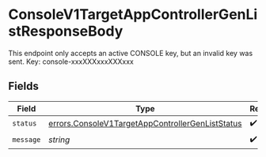 # ConsoleV1TargetAppControllerGenListResponseBody

This endpoint only accepts an active CONSOLE key, but an invalid key was sent. Key: console-xxxXXXxxxXXXxxx


## Fields

| Field                                                                                                                | Type                                                                                                                 | Required                                                                                                             | Description                                                                                                          |
| -------------------------------------------------------------------------------------------------------------------- | -------------------------------------------------------------------------------------------------------------------- | -------------------------------------------------------------------------------------------------------------------- | -------------------------------------------------------------------------------------------------------------------- |
| `status`                                                                                                             | [errors.ConsoleV1TargetAppControllerGenListStatus](../../models/errors/consolev1targetappcontrollergenliststatus.md) | :heavy_check_mark:                                                                                                   | N/A                                                                                                                  |
| `message`                                                                                                            | *string*                                                                                                             | :heavy_check_mark:                                                                                                   | N/A                                                                                                                  |